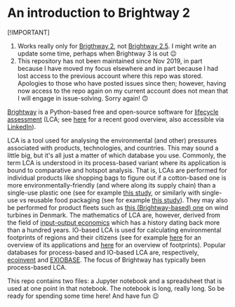 # An introduction to Brightway 2

[!IMPORTANT]  
1. Works really only for [Brigthway 2](https://github.com/brightway-lca/brightway2), not [Brightway 2.5](https://github.com/brightway-lca/brightway25). I might write an update some time, perhaps when Brightway 3 is out 😉
2. This repository has not been maintained since Nov 2019, in part because I have moved my focus elsewhere and in part because I had lost access to the previous account where this repo was stored. Apologies to those who have posted issues since then; however, having now access to the repo again on my current account does not mean that I will engage in issue-solving. Sorry again! 🙃

[Brightway](https://docs.brightway.dev) is a Python-based free and open-source software for [lifecycle assessment](https://en.wikipedia.org/wiki/Life-cycle_assessment) (LCA; see [here](https://www.nature.com/articles/s43017-023-00449-2) for a recent good overview, also accessible via [LinkedIn](https://www.linkedin.com/posts/maximilian-koslowski-711365143_lca-to-guide-solutions-for-the-triple-planetary-activity-7083024231541743616-G6Gy?utm_source=share&utm_medium=member_desktop)).

LCA is a tool used for analysing the environmental (and other) pressures associated with products, technologies, and countries. This may sound a little big, but it's all just a matter of which database you use. Commonly, the term LCA is understood in its process-based variant where its application is bound to comparative and hotspot analysis. That is, LCAs are performed for individual products like shopping bags to figure out if a cotton-based one is more environmentally-friendly (and where along its supply chain) than a single-use plastic one (see for example [this study](https://norsus.no/en/publikasjon/life-cycle-assessment-of-plastic-bags-and-othercarrying-solutions-for-groceries-in-norway/), or similarly with single-use vs reusable food packaging (see for example [this study](https://www.lifecycleinitiative.org/wp-content/uploads/2022/10/UNEP-D010-Food-Packaging-Report_Final-Version-1-1.pdf/UNEP-D010-Food-Packaging-Report-2-1.pdf)). They may also be performed for product fleets such as [this (Brightway-based) one](https://viewer.webservice-energy.org/lca-wind-dk/) on wind turbines in Denmark. The mathematics of LCA are, however, derived from the field of [input-output economics](https://en.wikipedia.org/wiki/Input%E2%80%93output_model) which has a history dating back more than a hundred years. IO-based LCA is used for calculating environmental footprints of regions and their citizens (see for example [here](https://www.nature.com/articles/s41561-018-0113-9) for an overview of its applications and [here](https://www.environmentalfootprints.org/infographics) for an overview of footprints). Popular databases for process-based and IO-based LCA are, respectively, [ecoinvent](https://ecoinvent.org/) and [EXIOBASE](https://zenodo.org/record/5589597). The focus of Brightway has typically been process-based LCA.

This repo contains two files: a Jupyter notebook and a spreadsheet that is used at one point in that notebook. The notebook is long, really long. So be ready for spending some time here! And have fun 😉
